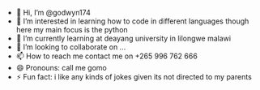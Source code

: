 - 👋 Hi, I’m @godwyn174
- 👀 I’m interested in learning how to code in different languages though here my main focus is the python 
- 🌱 I’m currently learning at deayang university in lilongwe malawi
- 💞️ I’m looking to collaborate on ...
- 📫 How to reach me contact me on +265 996 762 666
- 😄 Pronouns: call me gomo
- ⚡ Fun fact: i like any kinds of jokes given its not directed to my parents

<!---
godwyn174/godwyn174 is a ✨ special ✨ repository because its `README.md` (this file) appears on your GitHub profile.
You can click the Preview link to take a look at your changes.
--->
